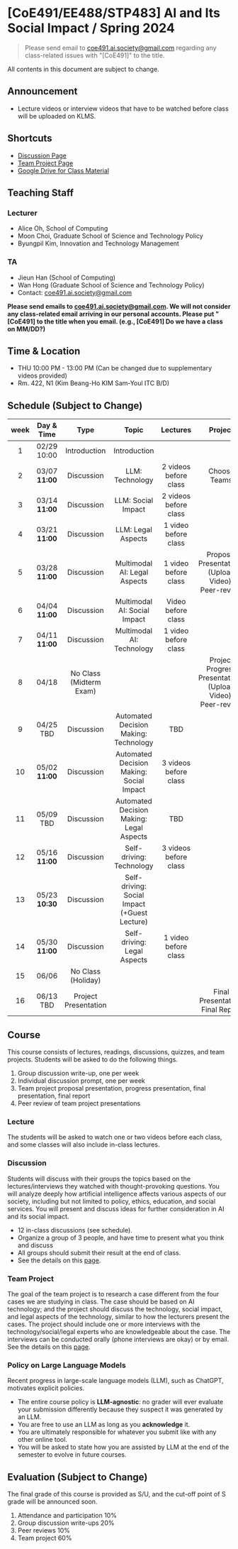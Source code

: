 # [CoE491/EE488/STP483] AI and Its Social Impact / Spring 2024

> Please send email to <coe491.ai.society@gmail.com> regarding any class-related issues with "[CoE491]" to the title.

All contents in this document are subject to change.

## Announcement
* Lecture videos or interview videos that have to be watched before class will be uploaded on KLMS.

## Shortcuts
* [Discussion Page](https://uilab-kaist.github.io/coe491-ai-and-society-spring-2024/discussion)
* [Team Project Page](https://uilab-kaist.github.io/coe491-ai-and-society-spring-2024/project)
* [Google Drive for Class Material](https://drive.google.com/drive/folders/1AAJ-MXqoQmytCkNWNpFfU_j72N_LKGf-?usp=drive_link)

## Teaching Staff
### Lecturer
* Alice Oh, School of Computing
* Moon Choi, Graduate School of Science and Technology Policy
* Byungpil Kim, Innovation and Technology Management

### TA
* Jieun Han (School of Computing)
* Wan Hong (Graduate School of Science and Technology Policy)
* Contact: coe491.ai.society@gmail.com

**Please send emails to coe491.ai.society@gmail.com. We will not consider any class-related email arriving in our personal accounts. Please put "[CoE491] to the title when you email. (e.g., [CoE491] Do we have a class on MM/DD?)**

## Time & Location
* THU 10:00 PM - 13:00 PM (Can be changed due to supplementary videos provided)
* Rm. 422, N1 (Kim Beang-Ho KIM Sam-Youl ITC B/D)

## Schedule (Subject to Change)

|  week |                    Day & Time                    |                Type             |                      Topic                    |      Lectures     |           Project          |
|:-----:|:-----------------------------------------:|:-------------------------------:|:---------------------------------------------:|:--------------:|:--------------------------:|
|   1   | 02/29 <br/> 10:00                            | Introduction <br/> | Introduction | | |
|   2   | 03/07 <br/> **11:00**                        | Discussion     | LLM: Technology | 2 videos before class | Choose Teams |
|   3   | 03/14 <br/> **11:00**                        | Discussion     | LLM: Social Impact | 2 videos before class | |
|   4   | 03/21 <br/> **11:00**                         | Discussion     | LLM: Legal Aspects        | 1 video before class | |
|   5   | 03/28 <br/> **11:00**                        | Discussion     | Multimodal AI: Legal Aspects | 1 video before class | Proposal Presentations (Upload Video), Peer-review |
|   6   | 04/04 <br/> **11:00**                        | Discussion     | Multimodal AI: Social Impact | Video before class | |
|   7   | 04/11 <br/> **11:00**                         | Discussion     | Multimodal AI: Technology | 1 video before class | |
|   8   | 04/18                              | No Class (Midterm Exam) | | | Project Progress Presentations (Upload Video), Peer-review|
|   9   | 04/25 <br/> TBD                              | Discussion    | Automated Decision Making: Technology | TBD  | |
|   10  | 05/02 <br/> **11:00**                           | Discussion    | Automated Decision Making: Social Impact |  3 videos before class ||
|   11  | 05/09 <br/> TBD                             | Discussion    | Automated Decision Making: Legal Aspects| TBD | |
|   12  | 05/16 <br/> **11:00**                          | Discussion    | Self-driving: Technology | 3 videos before class | |
|   13  | 05/23 <br/> **10:30**                       | Discussion    | Self-driving: Social Impact (+Guest Lecture) | | |
|   14  | 05/30 <br/> **11:00**                        | Discussion       | Self-driving: Legal Aspects | 1 video before class| |
|   15  | 06/06 <br/>                 | No Class (Holiday) | | | |
|   16  | 06/13 <br/> TBD                             | Project Presentation          |                           | | Final Presentation; Final Report |

## Course
This course consists of lectures, readings, discussions, quizzes, and team projects.
Students will be asked to do the following things.  

1.	Group discussion write-up, one per week 
2.  Individual discussion prompt, one per week
3.	Team project proposal presentation, progress presentation, final presentation, final report  
4.	Peer review of team project presentations

### Lecture
The students will be asked to watch one or two videos before each class, and some classes will also include in-class lectures.

### Discussion
Students will discuss with their groups the topics based on the lectures/interviews they watched with thought-provoking questions.
You will analyze deeply how artificial intelligence affects various aspects of our society, including but not limited to policy, ethics, education, and social services.
You will present and discuss ideas for further consideration in AI and its social impact.
* 12 in-class discussions (see schedule).
* Organize a group of 3 people, and have time to present what you think and discuss
* All groups should submit their result at the end of class.
* See the details on this [page](https://uilab-kaist.github.io/coe491-ai-and-society-spring-2024/discussion).

### Team Project
The goal of the team project is to research a case different from the four cases we are studying in class. The case should be based on AI technology; and the project should discuss the technology, social impact, and legal aspects of the technology, similar to how the lecturers present the cases. The project should include one or more interviews with the technology/social/legal experts who are knowledgeable about the case. The interviews can be conducted orally (phone interviews are okay) or by email. See the details on this [page](https://uilab-kaist.github.io/cs492-ai-and-society-spring-2024/project).

### Policy on Large Language Models
Recent progress in large-scale language models (LLM), such as ChatGPT, motivates explicit policies.
* The entire course policy is **LLM-agnostic**: no grader will ever evaluate your submission differently because they suspect it was generated by an LLM.
* You are free to use an LLM as long as you **acknowledge** it.
* You are ultimately responsible for whatever you submit like with any other online tool.
* You will be asked to state how you are assisted by LLM at the end of the semester to evolve in future courses.

## Evaluation (Subject to Change)
The final grade of this course is provided as S/U, and the cut-off point of S grade will be announced soon.
1.	Attendance and participation 10%
2.	Group discussion write-ups 20%
3.	Peer reviews 10%
4.	Team project 60%
